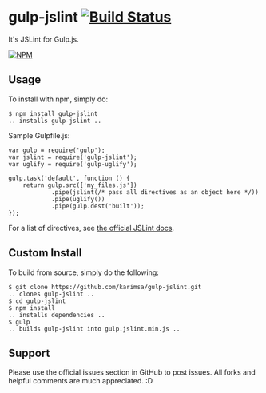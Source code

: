 # gulp-jslint [![Build Status](https://travis-ci.org/karimsa/gulp-jslint.svg?branch=master)](https://travis-ci.org/karimsa/gulp-jslint)
It's JSLint for Gulp.js.

[![NPM](https://nodei.co/npm/gulp-jslint.png?downloads=true&stars=true)](https://nodei.co/npm/gulp-jslint/)

## Usage

To install with npm, simply do:

```
$ npm install gulp-jslint
.. installs gulp-jslint ..
```

Sample Gulpfile.js:

```
var gulp = require('gulp');
var jslint = require('gulp-jslint');
var uglify = require('gulp-uglify');

gulp.task('default', function () {
    return gulp.src(['my_files.js'])
            .pipe(jslint(/* pass all directives as an object here */))
            .pipe(uglify())
            .pipe(gulp.dest('built'));
});
```

For a list of directives, see [the official JSLint docs](http://www.jslint.com/lint.html).

## Custom Install
To build from source, simply do the following:

```
$ git clone https://github.com/karimsa/gulp-jslint.git
.. clones gulp-jslint ..
$ cd gulp-jslint
$ npm install
.. installs dependencies ..
$ gulp
.. builds gulp-jslint into gulp.jslint.min.js ..
```

## Support
Please use the official issues section in GitHub to post issues.
All forks and helpful comments are much appreciated. :D